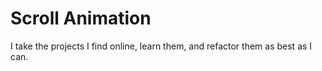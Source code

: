 # Scroll Animation

I take the projects I find online, learn them, and refactor them as best as I can.
